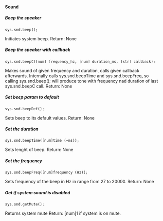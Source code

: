 #### Sound
##### Beep the speaker
    sys.snd.beep();
Initiates system beep.
Return: None
##### Beep the speaker with callback
    sys.snd.beepC([num] frequency_hz, [num] duration_ms, [str] callback);
Makes sound of given frequency and duration, calls given callback afterwards.
Internally calls sys.snd.beepTime and sys.snd.beepFreq, so calling sys.snd.beep();
will produce tone with frequency nad duration of last sys.snd.beepC call.
Return: None
##### Set beep param to default
    sys.snd.beepDef();
Sets beep to its default values.
Return: None
##### Set the duration
    sys.snd.beepTime([num]time (~ms));
Sets lenght of beep.
Return: None
##### Set the frequency
    sys.snd.beepFreq([num]frequency (Hz));
Sets frequency of the beep in Hz in range from 27 to 20000.
Return: None
##### Get if system sound is disabled
    sys.snd.getMute();
Returns system mute
Return: [num]1 if system is on mute.
